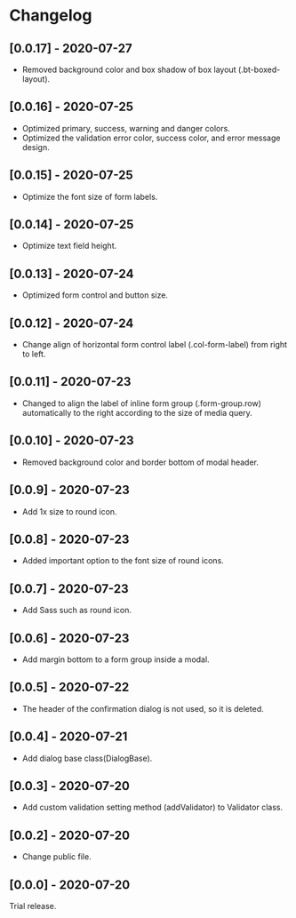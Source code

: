 # Changelog

## [0.0.17] - 2020-07-27

  - Removed background color and box shadow of box layout (.bt-boxed-layout).

## [0.0.16] - 2020-07-25
  
  - Optimized primary, success, warning and danger colors.
  - Optimized the validation error color, success color, and error message design.

## [0.0.15] - 2020-07-25

  - Optimize the font size of form labels.

## [0.0.14] - 2020-07-25

  - Optimize text field height.

## [0.0.13] - 2020-07-24

  - Optimized form control and button size.

## [0.0.12] - 2020-07-24

  - Change align of horizontal form control label (.col-form-label) from right to left.

## [0.0.11] - 2020-07-23

  - Changed to align the label of inline form group (.form-group.row) automatically to the right according to the size of media query.

## [0.0.10] - 2020-07-23

  - Removed background color and border bottom of modal header.

## [0.0.9] - 2020-07-23

  - Add 1x size to round icon.

## [0.0.8] - 2020-07-23

  - Added important option to the font size of round icons.

## [0.0.7] - 2020-07-23

  - Add Sass such as round icon.

## [0.0.6] - 2020-07-23

- Add margin bottom to a form group inside a modal.

## [0.0.5] - 2020-07-22

- The header of the confirmation dialog is not used, so it is deleted.

## [0.0.4] - 2020-07-21

- Add dialog base class(DialogBase).

## [0.0.3] - 2020-07-20

- Add custom validation setting method (addValidator) to Validator class.

## [0.0.2] - 2020-07-20

- Change public file.

## [0.0.0] - 2020-07-20

Trial release.
